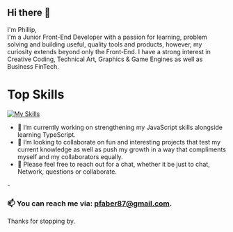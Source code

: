 ## Hi there 👋
I'm Phillip,<br>
I'm a Junior Front-End Developer with a passion for learning, problem solving and building useful, quality tools and products, however, my curiosity extends beyond only the Front-End.
I have a strong interest in Creative Coding, Technical Art, Graphics & Game Engines as well as Business FinTech.

<h1>Top Skills</h1>

[![My Skills](https://skillicons.dev/icons?i=js,html,css,vite)](https://skillicons.dev)

- 🔭 I’m currently working on strengthening my JavaScript skills alongside learning TypeScript.
- 👯 I’m looking to collaborate on fun and interesting projects that test my current knowledge as well as push my growth in a way that compliments myself and my collaborators equally. 
- 💬 Please feel free to reach out for a chat, whether it be just to chat, Network, questions or collaborate.
  
-<h3> 📫 You can reach me via: pfaber87@gmail.com.</h3>

  Thanks for stopping by.
